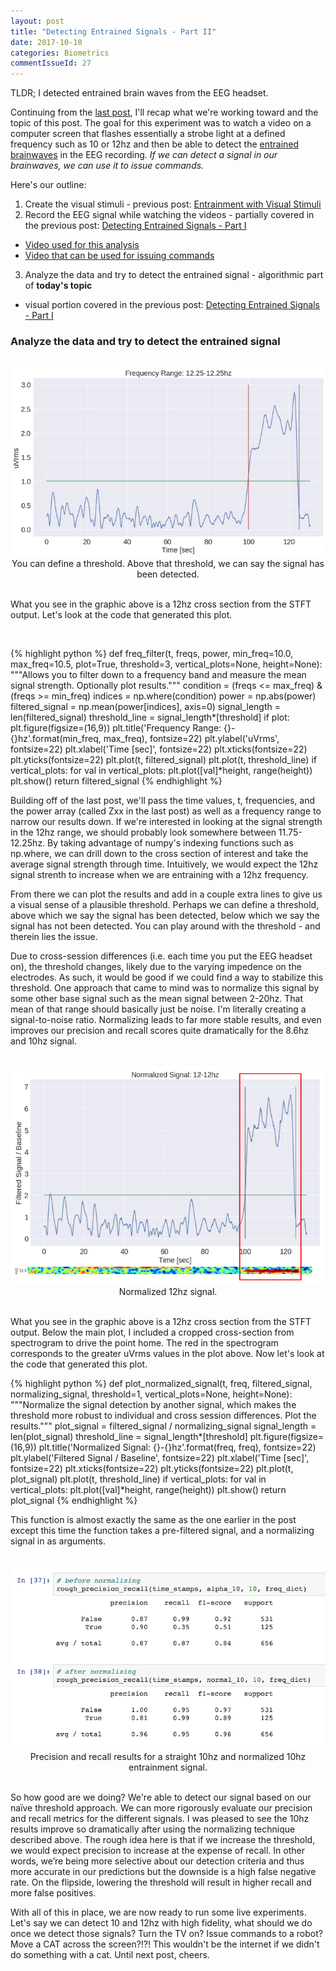 ```yaml
---
layout: post
title: "Detecting Entrained Signals - Part II"
date: 2017-10-10
categories: Biometrics
commentIssueId: 27
---
```

TLDR; I detected entrained brain waves from the EEG headset.

Continuing from the <a href="{% post_url 2017-10-10-detecting-entrainment-part-1 %}" target="_blank">last post</a>, I'll recap what we're working toward and the topic of this post. The goal for this experiment was to watch a video on a computer screen that flashes essentially a strobe light at a defined frequency such as 10 or 12hz and then be able to detect the <a href="https://en.wikipedia.org/wiki/Brainwave_entrainment" target="_blank">entrained brainwaves</a> in the EEG recording. *If we can detect a signal in our brainwaves, we can use it to issue commands.* 

Here's our outline:
1. Create the visual stimuli - previous post: <a href="{% post_url 2017-10-09-entrainment %}" target="_blank">Entrainment with Visual Stimuli</a>
2. Record the EEG signal while watching the videos - partially covered in the previous post: <a href="{% post_url 2017-10-10-detecting-entrainment-part-1 %}" target="_blank">Detecting Entrained Signals - Part I</a>
* <a href="https://www.youtube.com/watch?v=ovRe8bMWF0E" target="_blank">Video used for this analysis</a>
* <a href="https://www.youtube.com/watch?v=WvZ8jKeM8RU" target="_blank">Video that can be used for issuing commands</a>
3. Analyze the data and try to detect the entrained signal - algorithmic part of **today's topic**
* visual portion covered in the previous post: <a href="{% post_url 2017-10-10-detecting-entrainment-part-1 %}" target="_blank">Detecting Entrained Signals - Part I</a>

### Analyze the data and try to detect the entrained signal

<br>
<div style="text-align:center;"><img src="/assets/entrainment/12hzunnormalized.png"></div>
<div style="text-align:center;">You can define a threshold. Above that threshold, we can say the signal has been detected.</div>
<br>

What you see in the graphic above is a 12hz cross section from the STFT output. Let's look at the code that generated this plot.

<br>

{% highlight python %}
def freq_filter(t, freqs, power, min_freq=10.0, max_freq=10.5, plot=True, threshold=3, vertical_plots=None, height=None):
    """Allows you to filter down to a frequency band and measure the mean signal strength. 
    Optionally plot results."""
    condition = (freqs <= max_freq) & (freqs >= min_freq)
    indices = np.where(condition)
    power = np.abs(power)
    filtered_signal = np.mean(power[indices], axis=0)
    signal_length = len(filtered_signal)
    threshold_line = signal_length*[threshold]
    if plot:
        plt.figure(figsize=(16,9))
        plt.title('Frequency Range: {}-{}hz'.format(min_freq, max_freq), fontsize=22)
        plt.ylabel('uVrms', fontsize=22)
        plt.xlabel('Time [sec]', fontsize=22)
        plt.xticks(fontsize=22)
        plt.yticks(fontsize=22)
        plt.plot(t, filtered_signal)
        plt.plot(t, threshold_line)
        if vertical_plots:
            for val in vertical_plots:
                plt.plot([val]*height, range(height))
        plt.show()
    return filtered_signal
{% endhighlight %}

Building off of the last post, we'll pass the time values, t, frequencies, and the power array (called Zxx in the last post) as well as a frequency range to narrow our results down. If we're interested in looking at the signal strength in the 12hz range, we should probably look somewhere between 11.75-12.25hz. By taking advantage of numpy's indexing functions such as np.where, we can drill down to the cross section of interest and take the average signal strength through time. Intuitively, we would expect the 12hz signal strenth to increase when we are entraining with a 12hz frequency.

From there we can plot the results and add in a couple extra lines to give us a visual sense of a plausible threshold. Perhaps we can define a threshold, above which we say the signal has been detected, below which we say the signal has not been detected. You can play around with the threshold - and therein lies the issue.

Due to cross-session differences (i.e. each time you put the EEG headset on), the threshold changes, likely due to the varying impedence on the electrodes. As such, it would be good if we could find a way to stabilize this threshold. One approach that came to mind was to normalize this signal by some other base signal such as the mean signal between 2-20hz. That mean of that range should basically just be noise. I'm literally creating a signal-to-noise ratio. Normalizing leads to far more stable results, and even improves our precision and recall scores quite dramatically for the 8.6hz and 10hz signal.

<br>
<div style="text-align:center;"><img src="/assets/entrainment/12hznormalized.png"></div>
<div style="text-align:center;">Normalized 12hz signal.</div>
<br>

What you see in the graphic above is a 12hz cross section from the STFT output. Below the main plot, I included a cropped cross-section from spectrogram to drive the point home. The red in the spectrogram corresponds to the greater uVrms values in the plot above. Now let's look at the code that generated this plot.

{% highlight python %}
def plot_normalized_signal(t, freq, filtered_signal, normalizing_signal, threshold=1, vertical_plots=None, height=None):
    """Normalize the signal detection by another signal, which makes the
    threshold more robust to individual and cross session differences. Plot the results."""
    plot_signal = filtered_signal / normalizing_signal
    signal_length = len(plot_signal)
    threshold_line = signal_length*[threshold]
    plt.figure(figsize=(16,9))
    plt.title('Normalized Signal: {}-{}hz'.format(freq, freq), fontsize=22)
    plt.ylabel('Filtered Signal / Baseline', fontsize=22)
    plt.xlabel('Time [sec]', fontsize=22)
    plt.xticks(fontsize=22)
    plt.yticks(fontsize=22)
    plt.plot(t, plot_signal)
    plt.plot(t, threshold_line)
    if vertical_plots:
        for val in vertical_plots:
            plt.plot([val]*height, range(height))
    plt.show()
    return plot_signal
{% endhighlight %}

This function is almost exactly the same as the one earlier in the post except this time the function takes a pre-filtered signal, and a normalizing signal in as arguments. 

<br>
<div style="text-align:center;"><img src="/assets/entrainment/10hzprecision_recall.png"></div>
<div style="text-align:center;">Precision and recall results for a straight 10hz and normalized 10hz entrainment signal.</div>
<br>

So how good are we doing? We're able to detect our signal based on our naïve threshold approach. We can more rigorously evaluate our precision and recall metrics for the different signals. I was pleased to see the 10hz results improve so dramatically after using the normalizing technique described above. The rough idea here is that if we increase the threshold, we would expect precision to increase at the expense of recall. In other words, we’re being more selective about our detection criteria and thus more accurate in our predictions but the downside is a high false negative rate. On the flipside, lowering the threshold will result in higher recall and more false positives.

With all of this in place, we are now ready to run some live experiments. Let's say we can detect 10 and 12hz with high fidelity, what should we do once we detect those signals? Turn the TV on? Issue commands to a robot? Move a CAT across the screen?!?! This wouldn't be the internet if we didn't do something with a cat. Until next post, cheers.
